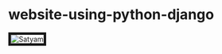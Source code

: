 # website-using-python-django

<img src="https://i.ibb.co/TMJW0yy/Capture.png" alt="Satyam" border="5">
